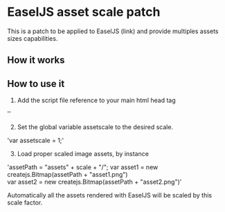 EaselJS asset scale patch
=========================


This is a patch to be applied to EaselJS (link) and provide multiples assets sizes capabilities.

 

How it works
------------
 

How to use it
-------------
 

1.  Add the script file reference to your main html head tag

  '<script src="EaselJSAssetScalePatch.js "></script>'

2.  Set the global variable  assetscale to the desired scale. 

  'var assetscale = 1;'

3.  Load proper scaled image assets, by instance

  'assetPath = "assets" + scale + "/";
  var asset1 = new createjs.Bitmap(assetPath + "asset1.png")  
  var asset2 = new createjs.Bitmap(assetPath + "asset2.png")'
  
Automatically all the assets rendered with EaselJS  will be scaled by this scale factor.
